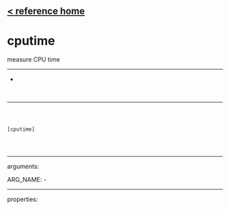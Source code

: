 [< reference home](ceammc_lib.html)
---

# cputime


measure CPU time

---

-
<br>


---


```



[cputime]


            
```

---
arguments:

ARG_NAME: -<br>

---
properties:


